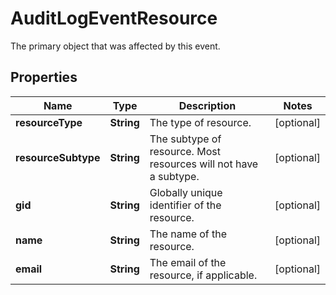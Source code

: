 

# AuditLogEventResource

The primary object that was affected by this event.

## Properties

| Name | Type | Description | Notes |
|------------ | ------------- | ------------- | -------------|
|**resourceType** | **String** | The type of resource. |  [optional] |
|**resourceSubtype** | **String** | The subtype of resource. Most resources will not have a subtype. |  [optional] |
|**gid** | **String** | Globally unique identifier of the resource. |  [optional] |
|**name** | **String** | The name of the resource. |  [optional] |
|**email** | **String** | The email of the resource, if applicable. |  [optional] |



